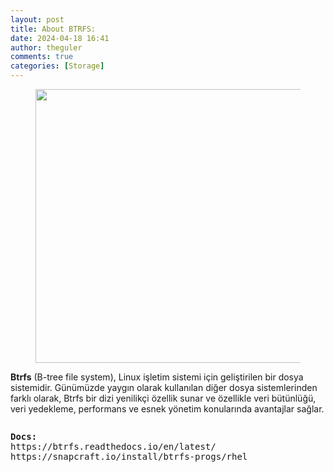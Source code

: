 ```yaml
---
layout: post
title: About BTRFS:
date: 2024-04-18 16:41
author: theguler
comments: true
categories: [Storage]
---
```

<!-- wp:image {"id":13844,"width":"438px","height":"auto","sizeSlug":"large","linkDestination":"none"} -->
<figure class="wp-block-image size-large is-resized"><img src="https://farukguler.com/wp-content/uploads/2024/07/xbtrfs_logo.png?w=540" alt="" class="wp-image-13844" style="width:438px;height:auto" /></figure>
<!-- /wp:image -->

<!-- wp:paragraph -->
<p><strong>Btrfs</strong> (B-tree file system), Linux işletim sistemi için geliştirilen bir dosya sistemidir. Günümüzde yaygın olarak kullanılan diğer dosya sistemlerinden farklı olarak, Btrfs bir dizi yenilikçi özellik sunar ve özellikle veri bütünlüğü, veri yedekleme, performans ve esnek yönetim konularında avantajlar sağlar.</p>
<!-- /wp:paragraph -->

<!-- wp:preformatted -->
<pre class="wp-block-preformatted"></pre>
<!-- /wp:preformatted -->

<!-- wp:preformatted -->
<pre class="wp-block-preformatted"><strong>Docs:</strong><br>https://btrfs.readthedocs.io/en/latest/<br>https://snapcraft.io/install/btrfs-progs/rhel</pre>
<!-- /wp:preformatted -->

